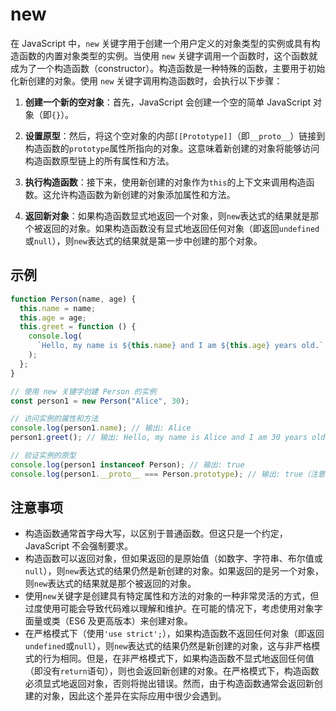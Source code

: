 # new

在 JavaScript 中，`new` 关键字用于创建一个用户定义的对象类型的实例或具有构造函数的内置对象类型的实例。当使用 `new` 关键字调用一个函数时，这个函数就成为了一个构造函数（constructor）。构造函数是一种特殊的函数，主要用于初始化新创建的对象。使用 `new` 关键字调用构造函数时，会执行以下步骤：

1. **创建一个新的空对象**：首先，JavaScript 会创建一个空的简单 JavaScript 对象（即`{}`）。

2. **设置原型**：然后，将这个空对象的内部`[[Prototype]]`（即`__proto__`）链接到构造函数的`prototype`属性所指向的对象。这意味着新创建的对象将能够访问构造函数原型链上的所有属性和方法。

3. **执行构造函数**：接下来，使用新创建的对象作为`this`的上下文来调用构造函数。这允许构造函数为新创建的对象添加属性和方法。

4. **返回新对象**：如果构造函数显式地返回一个对象，则`new`表达式的结果就是那个被返回的对象。如果构造函数没有显式地返回任何对象（即返回`undefined`或`null`），则`new`表达式的结果就是第一步中创建的那个对象。

## 示例

```javascript
function Person(name, age) {
  this.name = name;
  this.age = age;
  this.greet = function () {
    console.log(
      `Hello, my name is ${this.name} and I am ${this.age} years old.`
    );
  };
}

// 使用 new 关键字创建 Person 的实例
const person1 = new Person("Alice", 30);

// 访问实例的属性和方法
console.log(person1.name); // 输出: Alice
person1.greet(); // 输出: Hello, my name is Alice and I am 30 years old.

// 验证实例的原型
console.log(person1 instanceof Person); // 输出: true
console.log(person1.__proto__ === Person.prototype); // 输出: true（注意：__proto__ 是非标准的，但大多数现代浏览器都支持）
```

## 注意事项

- 构造函数通常首字母大写，以区别于普通函数。但这只是一个约定，JavaScript 不会强制要求。
- 构造函数可以返回对象，但如果返回的是原始值（如数字、字符串、布尔值或`null`），则`new`表达式的结果仍然是新创建的对象。如果返回的是另一个对象，则`new`表达式的结果就是那个被返回的对象。
- 使用`new`关键字是创建具有特定属性和方法的对象的一种非常灵活的方式，但过度使用可能会导致代码难以理解和维护。在可能的情况下，考虑使用对象字面量或类（ES6 及更高版本）来创建对象。
- 在严格模式下（使用`'use strict';`），如果构造函数不返回任何对象（即返回`undefined`或`null`），则`new`表达式的结果仍然是新创建的对象，这与非严格模式的行为相同。但是，在非严格模式下，如果构造函数不显式地返回任何值（即没有`return`语句），则也会返回新创建的对象。在严格模式下，构造函数必须显式地返回对象，否则将抛出错误。然而，由于构造函数通常会返回新创建的对象，因此这个差异在实际应用中很少会遇到。
